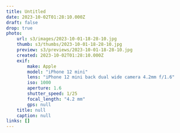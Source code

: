 ```yaml
---
title: Untitled
date: 2023-10-02T01:28:10.000Z
draft: false
drop: true
photo:
    url: s3/images/2023-10-01-18-28-10.jpg
    thumb: s3/thumbs/2023-10-01-18-28-10.jpg
    preview: s3/previews/2023-10-01-18-28-10.jpg
    created: 2023-10-02T01:28:10.000Z
    exif:
        make: Apple
        model: "iPhone 12 mini"
        lens: "iPhone 12 mini back dual wide camera 4.2mm f/1.6"
        iso: 1000
        aperture: 1.6
        shutter_speed: 1/25
        focal_length: "4.2 mm"
        gps: null
    title: null
    caption: null
links: []
---
```

